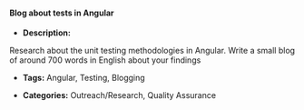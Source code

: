 #### Blog about tests in Angular


- **Description:**

Research about the unit testing methodologies in Angular. 
Write a small blog of around 700 words in English about your findings

- **Tags:** Angular, Testing, Blogging

- **Categories:** Outreach/Research, Quality Assurance
